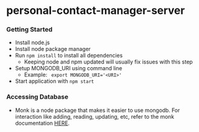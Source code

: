 # personal-contact-manager-server

### Getting Started
- Install node.js
- Install node package manager
- Run `npm install` to install all dependencies
  - Keeping node and npm updated will usually fix issues with this step
- Setup MONGODB_URI using command line
  - Example: ` export MONGODB_URI='<URI>'`
- Start application with `npm start`

### Accessing Database
- Monk is a node package that makes it easier to use mongodb. For interaction like adding, reading, updating, etc, refer to the monk documentation [HERE](https://automattic.github.io/monk/).

